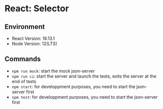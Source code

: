 # React: Selector

## Environment

- React Version: 16.13.1
- Node Version: 12(LTS)

## Commands

- `npm run mock`: start the mock json-server
- `npm run ci`: start the server and launch the tests, exits the server at the end of tests
- `npm start`: for developpment purposes, you need to start the json-server first
- `npm test`: for developpment purposes, you need to start the json-server first
